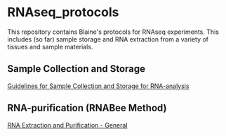 # RNAseq_protocols

This repository contains Blaine's protocols for RNAseq experiments. This includes (so far)
sample storage and RNA extraction from a variety of tissues and sample materials. 

## Sample Collection and Storage

[Guidelines for Sample Collection and Storage for RNA-analysis](protocols/sample_storage.md)

## RNA-purification (RNABee Method)

[RNA Extraction and Purification - General](protocols/RNABee_extraction.md)
